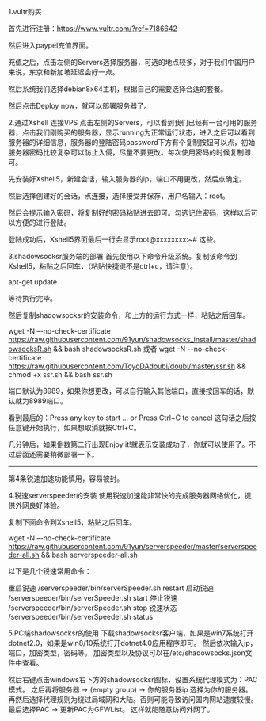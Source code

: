 1.vultr购买

首先进行注册：https://www.vultr.com/?ref=7186642


然后进入paypel充值界面。

充值之后，点击左侧的Servers选择服务器，可选的地点较多，对于我们中国用户来说，东京和新加坡延迟会好一点。


然后系统我们选择debian8x64主机，根据自己的需要选择合适的套餐。

然后点击Deploy now，就可以部署服务器了。

2.通过Xshell 连接VPS
点击左侧的Servers，可以看到我们已经有一台可用的服务器，点击我们刚购买的服务器，显示running为正常运行状态，进入之后可以看到服务器的详细信息，服务器的登陆密码password下方有个复制按钮可以点，初始服务器密码比较复杂可以防止入侵，尽量不要更改。每次使用密码的时候复制即可。

先安装好Xshell5，新建会话，输入服务器的ip，端口不用更改，然后点确定。

然后选择创建好的会话，点连接，选择接受并保存，用户名输入：root。

然后会提示输入密码，将复制好的密码粘贴进去即可。勾选记住密码，这样以后可以方便的进行登陆。

登陆成功后，Xshell5界面最后一行会显示root@xxxxxxxx:~# 这些。

3.shadowsocksr服务端的部署
首先使用以下命令升级系统。复制该命令到Xshell5，粘贴之后回车，（粘贴快捷键不是ctrl+c，请注意）。

apt-get update

等待执行完毕。

然后复制shadowsocksr的安装命令，和上方的运行方式一样，粘贴之后回车。

wget -N –-no-check-certificate https://raw.githubusercontent.com/91yun/shadowsocks_install/master/shadowsocksR.sh && bash shadowsocksR.sh
或者
wget -N --no-check-certificate https://raw.githubusercontent.com/ToyoDAdoubi/doubi/master/ssr.sh && chmod +x ssr.sh && bash ssr.sh


端口默认为8989，如果你想更改，可以自行输入其他端口，直接按回车的话，默认就为8989端口。

看到最后的：Press any key to start … or Press Ctrl+C to cancel 这句话之后按任意键开始执行，如果想取消就按Ctrl+C。

几分钟后，如果倒数第二行出现Enjoy it!就表示安装成功了，你就可以使用了。不过后面还需要稍微部署一下。


------------------------------------------------
第4条锐速加速功能慎用，容易被封。

4.锐速serverspeeder的安装
使用锐速加速能非常快的完成服务器网络优化，提供外网良好体验。

复制下面命令到Xshell5，粘贴之后回车。

wget -N –-no-check-certificate https://raw.githubusercontent.com/91yun/serverspeeder/master/serverspeeder-all.sh && bash serverspeeder-all.sh

以下是几个锐速常用命令：

重启锐速 /serverspeeder/bin/serverSpeeder.sh restart
启动锐速 /serverspeeder/bin/serverSpeeder.sh start
停止锐速 /serverspeeder/bin/serverSpeeder.sh stop
锐速状态 /serverspeeder/bin/serverSpeeder.sh status

5.PC端shadowsocksr的使用
下载shadowsocksr客户端，如果是win7系统打开dotnet2.0，如果是win8/10系统打开dotnet4.0应用程序即可。
然后依次输入ip，端口，加密类型，密码等。
加密类型以及协议可以在/etc/shadowsocks.json文件中查看。

然后右键点击windows右下方的shadowsocksr图标，设置系统代理模式为：PAC模式。
之后再将服务器 -> (empty group) -> 你的服务器ip 选择为你的服务器。
再然后选择代理规则为绕过局域网和大陆。否则可能导致访问国内网站速度较慢。
最后选择PAC -> 更新PAC为GFWList。
这样就能随意访问外网了。



